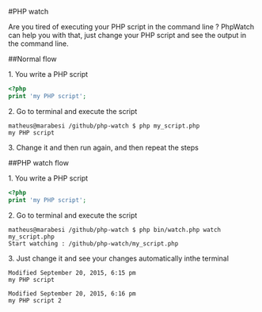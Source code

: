#PHP watch

Are you tired of executing your PHP script in the command line ? PhpWatch can help you with that, just change your PHP script and see the output in the command line.

##Normal flow

1\. You write a PHP script
``` php
<?php
print 'my PHP script';
```

2\. Go to terminal and execute the script
```
matheus@marabesi /github/php-watch $ php my_script.php
my PHP script
```

3\. Change it and then run again, and then repeat the steps

##PHP watch flow

1\. You write a PHP script
``` php
<?php
print 'my PHP script';
```

2\. Go to terminal and execute the script
```
matheus@marabesi /github/php-watch $ php bin/watch.php watch my_script.php
Start watching : /github/php-watch/my_script.php
```
3\. Just change it and see your changes automatically inthe terminal
```
Modified September 20, 2015, 6:15 pm
my PHP script

Modified September 20, 2015, 6:16 pm
my PHP script 2
```